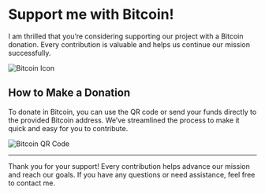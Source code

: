 # Support me with Bitcoin!

I am thrilled that you’re considering supporting our project with a Bitcoin donation. Every contribution is valuable and helps us continue our mission successfully.

![Bitcoin Icon](https://cdn-icons-png.flaticon.com/512/3667/3667556.png)

## How to Make a Donation

To donate in Bitcoin, you can use the QR code or send your funds directly to the provided Bitcoin address. We’ve streamlined the process to make it quick and easy for you to contribute.

![Bitcoin QR Code](https://image.freepik.com/free-vector/modern-yellow-bitcoin-design_1017-9631.jpg)

---

Thank you for your support! Every contribution helps advance our mission and reach our goals. If you have any questions or need assistance, feel free to contact me.
